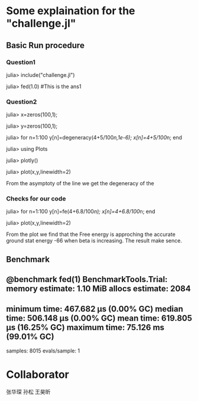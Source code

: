 # Some explaination for the "challenge.jl"

## Basic Run procedure

### Question1

julia> include("challenge.jl")

julia> fed(1.0) #This is the ans1

### Question2
julia> x=zeros(100,1);

julia> y=zeros(100,1);

julia> for n=1:100
            y[n]=degeneracy(4+5/100*n,1e-6);
            x[n]=4+5/100*n;
       end

julia> using Plots

julia> plotly()

julia> plot(x,y,linewidth=2)

From the asymptoty of the line we get the degeneracy of the 

### Checks for our code 

julia> for n=1:100
                y[n]=fe(4+6.8/100*n);
                x[n]=4+6.8/100*n;
       end

julia> plot(x,y,linewidth=2)

From the plot we find that the Free energy is approching the accurate ground stat energy -66 when beta is increasing. The result make sence.

## Benchmark
@benchmark fed(1)
BenchmarkTools.Trial: 
  memory estimate:  1.10 MiB
  allocs estimate:  2084
  --------------
  minimum time:     467.682 μs (0.00% GC)
  median time:      506.148 μs (0.00% GC)
  mean time:        619.805 μs (16.25% GC)
  maximum time:     75.126 ms (99.01% GC)
  --------------
  samples:          8015
  evals/sample:     1

# Collaborator

张华琛 孙松 王昊昕
